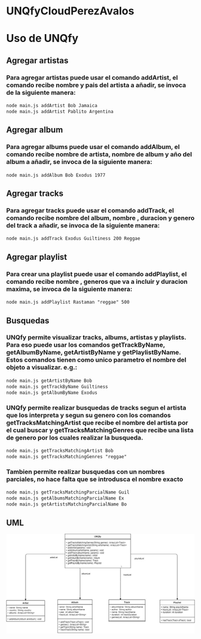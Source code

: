 # UNQfyCloudPerezAvalos

# Uso de UNQfy
## Agregar artistas
### Para agregar artistas puede usar el comando addArtist, el comando recibe nombre y pais del artista a añadir, se invoca de la siguiente manera:

    node main.js addArtist Bob Jamaica
    node main.js addArtist Pablito Argentina

## Agregar album
### Para agregar albums puede usar el comando addAlbum, el comando recibe nombre de artista, nombre de album y año del album a añadir, se invoca de la siguiente manera:

    node main.js addAlbum Bob Exodus 1977

## Agregar tracks
### Para agregar tracks puede usar el comando addTrack, el comando recibe  nombre del album, nombre , duracion y genero del track a añadir, se invoca de la siguiente manera:

    node main.js addTrack Exodus Guiltiness 200 Reggae

## Agregar playlist
### Para crear una playlist puede usar el comando addPlaylist, el comando recibe nombre , generos que va a incluir y duracion maxima, se invoca de la siguiente manera:

    node main.js addPlaylist Rastaman "reggae" 500

## Busquedas
### UNQfy permite visualizar tracks, albums, artistas y playlists. Para eso puede usar los comandos getTrackByName, getAlbumByName, getArtistByName y getPlaylistByName. Estos comandos tienen como unico parametro el nombre del objeto a visualizar. e.g.:

    node main.js getArtistByName Bob
    node main.js getTrackByName Guiltiness
    node main.js getAlbumByName Exodus


### UNQfy permite realizar busquedas de tracks segun el artista que los interpreta y segun su genero con los comandos getTracksMatchingArtist que recibe el nombre del artista por el cual buscar y getTracksMatchingGenres que recibe una lista de genero por los cuales realizar la busqueda.

    node main.js getTracksMatchingArtist Bob
    node main.js getTracksMatchingGenres "reggae"

### Tambien permite realizar busquedas con un nombres parciales, no hace falta que se introdusca el nombre exacto

    node main.js getTracksMatchingParcialName Guil
    node main.js getAlbumsMatchingParcialName Ex
    node main.js getArtistsMatchingParcialName Bo

## UML 

![UML](./UNQfy.jpg)